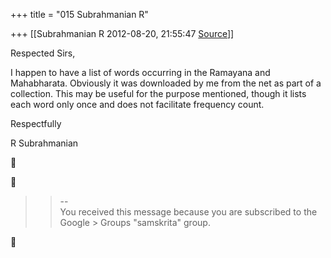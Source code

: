 +++
title = "015 Subrahmanian R"

+++
[[Subrahmanian R	2012-08-20, 21:55:47 [Source](https://groups.google.com/g/samskrita/c/drfnT2W20Tw)]]



Respected Sirs,



I happen to have a list of words occurring in the Ramayana and Mahabharata. Obviously it was downloaded by me from the net as part of a collection. This may be useful for the purpose mentioned, though it lists each word only once and does not facilitate frequency count.



Respectfully

R Subrahmanian  
  





> 
> > --  
> You received this message because you are subscribed to the Google > Groups "samskrita" group.  
> > 



